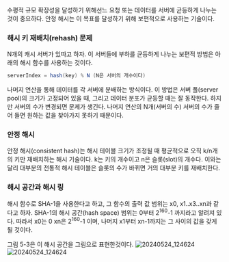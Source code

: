 수평적 규모 확장성을 달성하기 위해선느 요청 또는 데이터를 서버에 균등하게 나누는 것이 중요하다. 안정 해시는 이 목표를 달성하기 위해 보편적으로 사용하는 기술이다.

### 해시 키 재배치(rehash) 문제
N개의 캐시 서버가 있따고 하자. 이 서버들에 부하를 균등하게 나누는 보편적 방법은 아래의 해시 함수를 사용하는 것이다.

```java
serverIndex = hash(key) % N (N은 서버의 개수이다)
```

나머지 연산을 통해 데이터를 각 서버에 분배하는 방식이다. 이 방법은 서버 풀(server pool)의 크기가 고정되어 있을 때, 그리고 데이터 분포가 균등할 때는 잘 동작한다. 하지만 서버의 수가 변경되면 문제가 생긴다. 나머지 연산의 N개(서버의 수) 서버의 수가 줄어 들면 원하는 값을 찾아가지 못하기 때문이다.

### 안정 해시
안정 해시(consistent hash)는 해시 테이블 크기가 조정될 때 평균적으로 오직 k/n개의 키만 재배치하는 해시 기술이다. k는 키의 개수이고 n은 슬롯(slot)의 개수다. 이와는 달리 대부분의 전통적 해시 테이블은 슬롯의 수가 바뀌면 거의 대부분 키를 재배치한다.

### 해시 공간과 해시 링
해시 함수로 SHA-1을 사용한다고 하고, 그 함수의 출력 값 범위는 x0, x1..x3..xn과 같다고 하자. SHA-1의 해시 공간(hash space) 범위는 0부터 2<sup>160</sup>-1 까지라고 알려져 있다. 따라서 x0는 0 xn은 2<sup>160</sup>-1 이며, 나머지 x1부터 xn-1까지는 그 사이의 값을 갖게 될 것이다.

그림 5-3은 이 해시 공간을 그림으로 표현한것이다.
![20240524_124624](https://github.com/venh312/concept-description/assets/13326651/07b55564-f1f1-4a83-81f3-06d827d54fbe)
![20240524_124624](https://github.com/venh312/concept-description/assets/13326651/ffcc9185-cd99-46cd-950b-e2e1975664d0)

